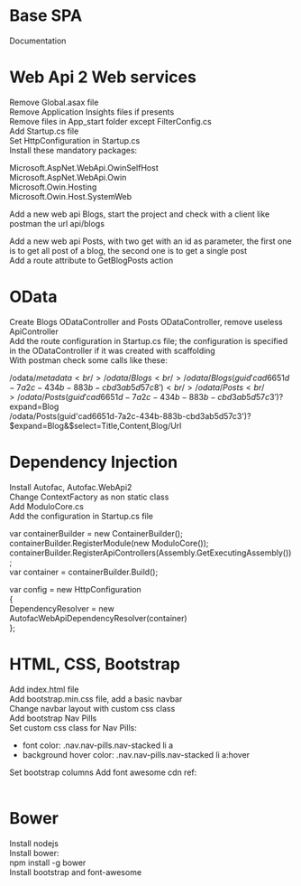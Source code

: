 # Base SPA
Documentation

# Web Api 2 Web services

Remove Global.asax file<br/>
Remove Application Insights files if presents<br/>
Remove files in App_start folder except FilterConfig.cs<br/>
Add Startup.cs file<br/>
Set HttpConfiguration in Startup.cs<br/>
Install these mandatory packages:<br/>

Microsoft.AspNet.WebApi.OwinSelfHost<br/>
Microsoft.AspNet.WebApi.Owin<br/>
Microsoft.Owin.Hosting<br/>
Microsoft.Owin.Host.SystemWeb<br/>

Add a new web api Blogs, start the project and check with a client like postman the url api/blogs<br/>

Add a new web api Posts, with two get with an id as parameter, the first one is to get all post of a blog, the second one is
to get a single post<br/>
Add a route attribute to GetBlogPosts action<br/>

# OData

Create Blogs ODataController and Posts ODataController, remove useless ApiController<br/>
Add the route configuration in Startup.cs file; the configuration is specified in the ODataController if it was created with scaffolding<br/>
With postman check some calls like these:<br/>

/odata/$metadata<br/>
/odata/Blogs<br/>
/odata/Blogs(guid'cad6651d-7a2c-434b-883b-cbd3ab5d57c8')<br/>
/odata/Posts<br/>
/odata/Posts(guid'cad6651d-7a2c-434b-883b-cbd3ab5d57c3')?$expand=Blog<br/>
/odata/Posts(guid'cad6651d-7a2c-434b-883b-cbd3ab5d57c3')?$expand=Blog&$select=Title,Content,Blog/Url<br/>

# Dependency Injection

Install Autofac, Autofac.WebApi2<br/>
Change ContextFactory as non static class<br/>
Add ModuloCore.cs<br/>
Add the configuration in Startup.cs file<br/>

var containerBuilder = new ContainerBuilder();<br/>
containerBuilder.RegisterModule(new ModuloCore());<br/>
containerBuilder.RegisterApiControllers(Assembly.GetExecutingAssembly());<br/>
var container = containerBuilder.Build();<br/>

var config = new HttpConfiguration<br/>
{<br/>
    DependencyResolver = new AutofacWebApiDependencyResolver(container)<br/>
};<br/>

# HTML, CSS, Bootstrap

Add index.html file<br/>
Add bootstrap.min.css file, add a basic navbar<br/>
Change navbar layout with custom css class<br/>
Add bootstrap Nav Pills<br/>
Set custom css class for Nav Pills:<br/>
<ul>
<li>
font color: .nav.nav-pills.nav-stacked li a
</li>
<li>
background hover color: .nav.nav-pills.nav-stacked li a:hover
</li>
</ul>
Set bootstrap columns
Add font awesome cdn ref:<br/><br/>
<link rel="stylesheet" type="text/css" href="https://maxcdn.bootstrapcdn.com/font-awesome/4.7.0/css/font-awesome.min.css"/>

# Bower

Install nodejs<br/>
Install bower:<br/>
npm install -g bower<br/>
Install bootstrap and font-awesome<br/>





